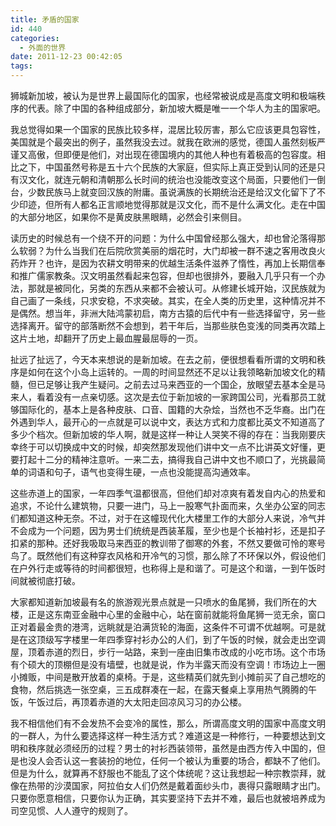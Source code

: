```yaml
---
title: 矛盾的国家
id: 440
categories:
  - 外面的世界
date: 2011-12-23 00:42:05
tags:
---
```


狮城新加坡，被认为是世界上最国际化的国家，也经常被说成是高度文明和极端秩序的代表。除了中国的各种组成部分，新加坡大概是唯一一个华人为主的国家吧。

我总觉得如果一个国家的民族比较多样，混居比较厉害，那么它应该更具包容性，美国就是个最突出的例子，虽然我没去过。就我在欧洲的感觉，德国人虽然刻板严谨又高傲，但即便是他们，对出现在德国境内的其他人种也有着极高的包容度。相比之下，中国虽然号称是五十六个民族的大家庭，但实际上真正受到认同的还是只有汉文化，就连元朝和清朝那么长时间的统治也没能改变这个局面，只要他们一倒台，少数民族马上就变回汉族的附庸。虽说满族的长期统治还是给汉文化留下了不少印迹，但所有人都名正言顺地觉得那就是汉文化，而不是什么满文化。走在中国的大部分地区，如果你不是黄皮肤黑眼睛，必然会引来侧目。

读历史的时候总有一个绕不开的问题：为什么中国曾经那么强大，却也曾沦落得那么软弱？为什么当我们在后院欣赏美丽的烟花时，大门却被一群不速之客用改良火药炸开？也许，是因为农耕文明带来的优越生活条件滋养了惰性，再加上长期信奉和推广儒家教条。汉文明虽然看起来包容，但却也很排外，要融入几乎只有一个办法，那就是被同化，另类的东西从来都不会被认可。从修建长城开始，汉民族就为自己画了一条线，只求安稳，不求突破。其实，在全人类的历史里，这种情况并不是偶然。想当年，非洲大陆鸿蒙初启，南方古猿的后代中有一些选择留守，另一些选择离开。留守的部落断然不会想到，若干年后，当那些肤色变浅的同类再次踏上这片土地，却翻开了历史上最血腥最屈辱的一页。

扯远了扯远了，今天本来想说的是新加坡。在去之前，便很想看看所谓的文明和秩序是如何在这个小岛上运转的。一周的时间显然还不足以让我领略新加坡文化的精髓，但已足够让我产生疑问。之前去过马来西亚的一个国企，放眼望去基本全是马来人，看着没有一点亲切感。这次是去位于新加坡的一家跨国公司，光看那员工就够国际化的，基本上是各种皮肤、口音、国籍的大杂烩，当然也不乏华裔。出门在外遇到华人，最开心的一点就是可以说中文，表达方式和力度都比英文不知道高了多少个档次。但新加坡的华人啊，就是这样一种让人哭笑不得的存在：当我刚要庆幸终于可以切换成中文的时候，却突然那发现他们讲中文一点不比讲英文好懂，更要打起十二分的精神注意听。一来二去，搞得我自己讲中文也不顺口了，光挑最简单的词语和句子，语气也变得生硬，一点也没能提高沟通效率。

这些赤道上的国家，一年四季气温都很高，但他们却对凉爽有着发自内心的热爱和追求，不论什么建筑物，只要一进门，马上一股寒气扑面而来，久坐办公室的同志们都知道这种无奈。不过，对于在这幢现代化大楼里工作的大部分人来说，冷气并不会成为一个问题，因为男士们统统是西装革履，至少也是个长袖衬衫，还是扣子扣紧的那种。还好我吸取马来西亚的教训带了御寒的外套，不然又要做可怜的寒号鸟了。既然他们有这种穿衣风格和开冷气的习惯，那么除了不环保以外，假设他们在户外行走或等待的时间都很短，也称得上是和谐了。可是这个和谐，一到午饭时间就被彻底打破。

大家都知道新加坡最有名的旅游观光景点就是一只喷水的鱼尾狮，我们所在的大楼，正是这东南亚金融中心里的金融中心，站在窗前就能将鱼尾狮一览无余，窗口正对着最金贵的港湾，远眺就是泊满货轮的海面，这条件不可谓不优越啊。可是就是在这顶级写字楼里一年四季穿衬衫办公的人们，到了午饭的时候，就会走出空调屋，顶着赤道的烈日，步行一站路，来到一座由旧集市改成的小吃市场。这个市场有个硕大的顶棚但是没有墙壁，也就是说，作为半露天而没有空调！市场边上一圈小摊贩，中间是散开放着的桌椅。于是，这些精英们就先到小摊前买了自己想吃的食物，然后挑选一张空桌，三五成群凑在一起，在露天餐桌上享用热气腾腾的午饭，午饭过后，再顶着赤道的大太阳走回凉风习习的办公楼。

我不相信他们有不会发热不会变冷的属性，那么，所谓高度文明的国家中高度文明的一群人，为什么要选择这样一种生活方式？难道这是一种修行，一种要想达到文明和秩序就必须经历的过程？男士的衬衫西装领带，虽然是由西方传入中国的，但是也没人会否认这一套装扮的地位，任何一个被认为重要的场合，都缺不了他们。但是为什么，就算再不舒服也不能乱了这个体统呢？这让我想起一种宗教崇拜，就像在热带的沙漠国家，阿拉伯女人们仍然是戴着面纱头巾，裹得只露眼睛才出门。只要你愿意相信，只要你认为正确，其实要坚持下去并不难，最后也就被培养成为司空见惯、人人遵守的规则了。
